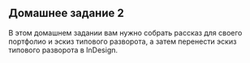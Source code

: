 ## Домашнее задание 2

В этом домашнем задании вам нужно собрать рассказ для своего портфолио и эскиз типового разворота, а затем перенести эскиз типового разворота в InDesign.